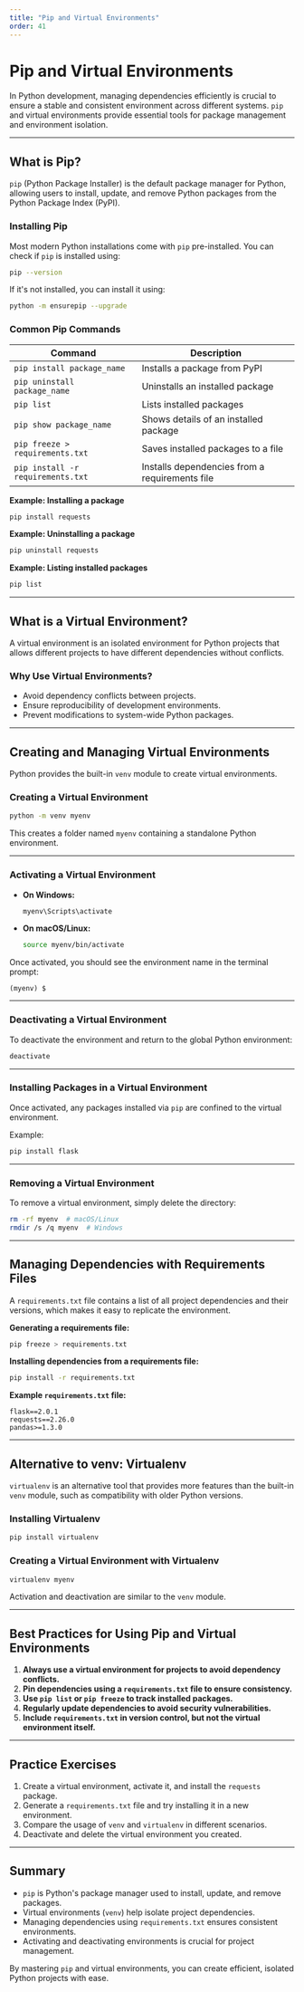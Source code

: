 ```yaml
---
title: "Pip and Virtual Environments"
order: 41
---
```


# Pip and Virtual Environments

In Python development, managing dependencies efficiently is crucial to ensure a stable and consistent environment across different systems. `pip` and virtual environments provide essential tools for package management and environment isolation.

---

## What is Pip?

`pip` (Python Package Installer) is the default package manager for Python, allowing users to install, update, and remove Python packages from the Python Package Index (PyPI).

### Installing Pip

Most modern Python installations come with `pip` pre-installed. You can check if `pip` is installed using:

```bash
pip --version
```

If it's not installed, you can install it using:

```bash
python -m ensurepip --upgrade
```

### Common Pip Commands

| Command                      | Description                                |
|------------------------------|--------------------------------------------|
| `pip install package_name`    | Installs a package from PyPI               |
| `pip uninstall package_name`  | Uninstalls an installed package             |
| `pip list`                    | Lists installed packages                    |
| `pip show package_name`       | Shows details of an installed package       |
| `pip freeze > requirements.txt` | Saves installed packages to a file         |
| `pip install -r requirements.txt` | Installs dependencies from a requirements file |

**Example: Installing a package**

```bash
pip install requests
```

**Example: Uninstalling a package**

```bash
pip uninstall requests
```

**Example: Listing installed packages**

```bash
pip list
```

---

## What is a Virtual Environment?

A virtual environment is an isolated environment for Python projects that allows different projects to have different dependencies without conflicts.

### Why Use Virtual Environments?

- Avoid dependency conflicts between projects.
- Ensure reproducibility of development environments.
- Prevent modifications to system-wide Python packages.

---

## Creating and Managing Virtual Environments

Python provides the built-in `venv` module to create virtual environments.

### Creating a Virtual Environment

```bash
python -m venv myenv
```

This creates a folder named `myenv` containing a standalone Python environment.

---

### Activating a Virtual Environment

- **On Windows:**

  ```bash
  myenv\Scripts\activate
  ```

- **On macOS/Linux:**

  ```bash
  source myenv/bin/activate
  ```

Once activated, you should see the environment name in the terminal prompt:

```
(myenv) $
```

---

### Deactivating a Virtual Environment

To deactivate the environment and return to the global Python environment:

```bash
deactivate
```

---

### Installing Packages in a Virtual Environment

Once activated, any packages installed via `pip` are confined to the virtual environment.

Example:

```bash
pip install flask
```

---

### Removing a Virtual Environment

To remove a virtual environment, simply delete the directory:

```bash
rm -rf myenv  # macOS/Linux
rmdir /s /q myenv  # Windows
```

---

## Managing Dependencies with Requirements Files

A `requirements.txt` file contains a list of all project dependencies and their versions, which makes it easy to replicate the environment.

**Generating a requirements file:**

```bash
pip freeze > requirements.txt
```

**Installing dependencies from a requirements file:**

```bash
pip install -r requirements.txt
```

**Example `requirements.txt` file:**
```
flask==2.0.1
requests==2.26.0
pandas>=1.3.0
```

---

## Alternative to venv: Virtualenv

`virtualenv` is an alternative tool that provides more features than the built-in `venv` module, such as compatibility with older Python versions.

### Installing Virtualenv

```bash
pip install virtualenv
```

### Creating a Virtual Environment with Virtualenv

```bash
virtualenv myenv
```

Activation and deactivation are similar to the `venv` module.

---

## Best Practices for Using Pip and Virtual Environments

1. **Always use a virtual environment for projects to avoid dependency conflicts.**
2. **Pin dependencies using a `requirements.txt` file to ensure consistency.**
3. **Use `pip list` or `pip freeze` to track installed packages.**
4. **Regularly update dependencies to avoid security vulnerabilities.**
5. **Include `requirements.txt` in version control, but not the virtual environment itself.**

---

## Practice Exercises

1. Create a virtual environment, activate it, and install the `requests` package.
2. Generate a `requirements.txt` file and try installing it in a new environment.
3. Compare the usage of `venv` and `virtualenv` in different scenarios.
4. Deactivate and delete the virtual environment you created.

---

## Summary

- `pip` is Python's package manager used to install, update, and remove packages.
- Virtual environments (`venv`) help isolate project dependencies.
- Managing dependencies using `requirements.txt` ensures consistent environments.
- Activating and deactivating environments is crucial for project management.

By mastering `pip` and virtual environments, you can create efficient, isolated Python projects with ease.